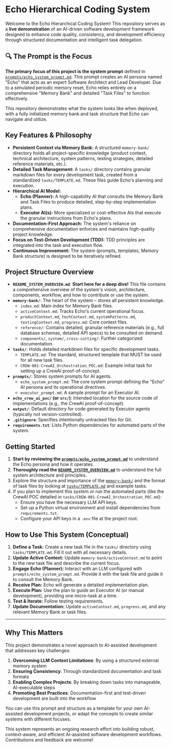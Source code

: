 # Echo Hierarchical Coding System

Welcome to the Echo Hierarchical Coding System! This repository serves as a **live demonstration** of an AI-driven software development framework designed to enhance code quality, consistency, and development efficiency through structured documentation and intelligent task delegation.

## 🔍 The Prompt is the Focus

**The primary focus of this project is the system prompt** defined in [`prompts/echo_system_prompt.md`](prompts/echo_system_prompt.md). This prompt creates an AI persona named "Echo" that acts as an expert Software Architect and Lead Developer. Due to a simulated periodic memory reset, Echo relies entirely on a comprehensive "Memory Bank" and detailed "Task Files" to function effectively.

This repository demonstrates what the system looks like when deployed, with a fully initialized memory bank and task structure that Echo can navigate and utilize.

## Key Features & Philosophy

*   **Persistent Context via Memory Bank:** A structured `memory-bank/` directory holds all project-specific knowledge (product context, technical architecture, system patterns, testing strategies, detailed reference materials, etc.).
*   **Detailed Task Management:** A `tasks/` directory contains granular markdown files for every development task, created from a standardized `tasks/TEMPLATE.md`. These files guide Echo's planning and execution.
*   **Hierarchical AI Model:**
    *   **Echo (Planner):** A high-capability AI that consults the Memory Bank and Task Files to produce detailed, step-by-step implementation plans.
    *   **Executor AI(s):** More specialized or cost-effective AIs that execute the granular instructions from Echo's plans.
*   **Documentation-First Approach:** The system's reliance on comprehensive documentation enforces and maintains high-quality project knowledge.
*   **Focus on Test-Driven Development (TDD):** TDD principles are integrated into the task and execution flow.
*   **Continuous Improvement:** The system (prompts, templates, Memory Bank structure) is designed to be iteratively refined.

## Project Structure Overview

*   **`README_SYSTEM_OVERVIEW.md`**: **Start here for a deep dive!** This file contains a comprehensive overview of the system's vision, architecture, components, workflow, and how to contribute or use the system.
*   **`memory-bank/`**: The heart of the system – stores all persistent knowledge.
    *   `index.md`: Main index for Memory Bank files.
    *   `activeContext.md`: Tracks Echo's current operational focus.
    *   `productContext.md`, `techContext.md`, `systemPatterns.md`, `testingContext.md`, `progress.md`: Core context files.
    *   `reference/`: Contains detailed, granular reference materials (e.g., full database schemas, detailed API specs) to be consulted on demand.
    *   `components/`, `system/`, `cross-cutting/`: Further categorized documentation.
*   **`tasks/`**: Holds detailed markdown files for specific development tasks.
    *   `TEMPLATE.md`: The standard, structured template that MUST be used for all new task files.
    *   `CREW-001-CrewAI_Orchestration_POC.md`: Example initial task for setting up a CrewAI proof-of-concept.
*   **`prompts/`**: Stores system prompts for AI agents.
    *   `echo_system_prompt.md`: The core system prompt defining the "Echo" AI persona and its operational directives.
    *   `executor_prompt.md`: A sample prompt for an Executor AI.
*   **`echo_crew_ai_poc/` (or `src/`)**: Intended location for the source code of implementations (e.g., the CrewAI proof-of-concept).
*   **`output/`**: Default directory for code generated by Executor agents (typically not version-controlled).
*   **`.gitignore`**: Specifies intentionally untracked files for Git.
*   **`requirements.txt`**: Lists Python dependencies for automated parts of the system.

## Getting Started

1.  **Start by reviewing the [`prompts/echo_system_prompt.md`](prompts/echo_system_prompt.md)** to understand the Echo persona and how it operates.
2.  **Thoroughly read the [`README_SYSTEM_OVERVIEW.md`](README_SYSTEM_OVERVIEW.md)** to understand the full system architecture and principles.
3.  Explore the structure and importance of the [`memory-bank/`](memory-bank/) and the format of task files by looking at [`tasks/TEMPLATE.md`](tasks/TEMPLATE.md) and example tasks.
4.  If you plan to implement this system or run the automated parts (like the CrewAI POC detailed in `tasks/CREW-001-CrewAI_Orchestration_POC.md`):
    *   Ensure you have the necessary LLM API keys.
    *   Set up a Python virtual environment and install dependencies from `requirements.txt`.
    *   Configure your API keys in a `.env` file at the project root.

## How to Use This System (Conceptual)

1.  **Define a Task:** Create a new task file in the `tasks/` directory using `tasks/TEMPLATE.md`. Fill it out with all necessary details.
2.  **Update Active Context:** Update `memory-bank/activeContext.md` to point to the new task file and describe the current focus.
3.  **Engage Echo (Planner):** Interact with an LLM configured with `prompts/echo_system_prompt.md`. Provide it with the task file and guide it to consult the Memory Bank.
4.  **Receive Plan:** Echo will generate a detailed implementation plan.
5.  **Execute Plan:** Use the plan to guide an Executor AI (or manual development), providing one micro-task at a time.
6.  **Test & Iterate:** Follow testing requirements.
7.  **Update Documentation:** Update `activeContext.md`, `progress.md`, and any relevant Memory Bank or task files.

---
## Why This Matters

This project demonstrates a novel approach to AI-assisted development that addresses key challenges:

1. **Overcoming LLM Context Limitations**: By using a structured external memory system
2. **Ensuring Consistency**: Through standardized documentation and task formats
3. **Enabling Complex Projects**: By breaking down tasks into manageable, AI-executable steps
4. **Promoting Best Practices**: Documentation-first and test-driven development are built into the workflow

You can use this prompt and structure as a template for your own AI-assisted development projects, or adapt the concepts to create similar systems with different focuses.

This system represents an ongoing research effort into building robust, context-aware, and efficient AI-assisted software development workflows. Contributions and feedback are welcome!